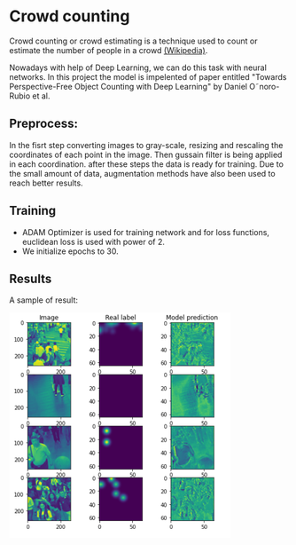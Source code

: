 # Crowd counting
Crowd counting or crowd estimating is a technique used to count or estimate the number of people in a crowd [(Wikipedia)](https://en.wikipedia.org/wiki/Crowd_counting).

Nowadays with help of Deep Learning, we can do this task with neural networks. In this project the model is impelented of paper entitled "Towards Perspective-Free Object Counting with Deep Learning" by Daniel O˜noro-Rubio et al.


## Preprocess:
In the fisrt step converting images to gray-scale, resizing and rescaling the coordinates of each point in the image.
Then gussain filter  is being applied in each coordination.
after these steps the data is ready for training.
Due to the small amount of data, augmentation methods have also been used to reach better results.

## Training
- ADAM Optimizer is used for training network and for loss functions, euclidean loss is used with power of 2.
- We initialize epochs to 30.

## Results
A sample of result:

<img src="img/pic-2.PNG" data-canonical-src="img/pic-2.PNG" width="400" />


